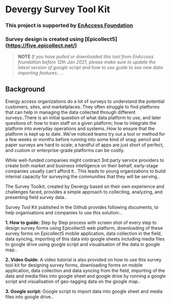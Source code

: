 # Devergy Survey Tool Kit
### This project is supported by [EnAccess Foundation](https://enaccess.org/)
### Survey design is created using [Epicollect5] (https://five.epicollect.net/)

 > **NOTE**
> *If you have pulled or downloaded this tool from EnAccess foundation before 12th Jan 2021, please make sure to update the latest version of google script and how to use guide to see new data importing features*..
..
## **Background**
Energy access organizations do a lot of surveys to understand the potential customers, sites, and marketplaces..They often struggle to find platforms that can help in managing the data collected through different surveys..There is an initial question of what data platform to use, and later questions of: how to train staff on a given platform; how to integrate the platform into everyday operations and systems..How to ensure that the platform is kept up to date..We’ve noticed teams try out a tool or method for a few weeks or months before running into some kind of snag: pencil and paper surveys are hard to scale; a handful of apps are just short of perfect, and custom or enterprise-grade platforms can be costly.

While well-funded companies might contract 3rd party service providers to create both market and business intelligence on their behalf, early-stage companies usually can’t afford it.. This leads to young organizations to build internal capacity for surveying the communities that they will be serving.. 

The Survey Toolkit, created by Devergy based on their own experience and challenges faced, provides a simple approach to collecting, analyzing, and presenting field survey data..

Survey Tool Kit published in the Github provides following documents, to help organisations and companies to use this solution:..

**1. How to guide:** Step by Step process with screen shot of every step to design survey forms using Epicollect5 web platform, downloading of these survey forms on Epicollect5 mobile application, data collection in the field, data syncing, importing of this data into google sheets including media files to google drive using google script and visualisation of the data in google map..

**2. Video Guide:** A video tutorial is also provided on how to use this survey tool kit for designing survey forms, downloading forms on mobile application, data collection and data syncing from the field, importing of the data and media files into google sheet and google drive by running a google script and visualisation of geo-tagging data on the google map..

**3. Google script:** Google script to import data into google sheet and media files into google drive..

